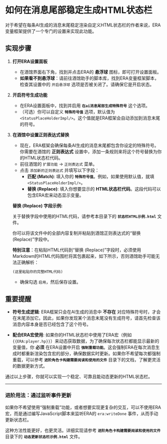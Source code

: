 # 如何在消息尾部稳定生成HTML状态栏

对于希望在每条AI生成的消息末尾稳定渲染自定义HTML状态栏的作者来说，ERA变量框架提供了一个专门的设置来实现此功能。

## 实现步骤

1. **打开ERA设置面板**
    * 在酒馆界面右下角，找到并点击ERA的 **悬浮球** 图标，即可打开设置面板。
    * **如果看不到悬浮球**：请前往酒馆助手的脚本库，找到ERA变量框架脚本，检查其设置中的 `开启悬浮球` 选项是否被关闭了。请确保它是开启状态。

2. **开启符号生成功能**
    * 在ERA设置面板中，找到并启用 **`在ai消息尾部生成特殊符号`** 这个选项。
    * （可选）你可以自定义 **`特殊符号值`** 选项，默认值为 `<StatusPlaceHolderImpl/>`。这个值就是ERA框架会自动添加到消息末尾的符号。

3. **在酒馆中设置正则表达式替换**
    * 现在，ERA框架会确保每条AI生成的消息末尾都包含你设定的特殊符号。你需要在酒馆的 **正则表达式** 设置中，添加一条规则来将这个符号替换为你的HTML状态栏代码。
    * 前往酒馆的 `扩展功能` -> `正则表达式` 菜单。
    * 点击 `添加新的正则表达式` 并填写以下字段：
        * **匹配 (Match)**: 填入你的 **`特殊符号值`**。例如，如果使用默认值，就填 `<StatusPlaceHolderImpl/>`。
        * **替换 (Replace)**: 填入你想要显示的 **HTML状态栏代码**。这段代码可以包含ERA宏来动态显示变量。

    **替换 (Replace) 字段示例:**

    关于替换字段中使用的HTML代码，请参考本目录下的 **`状态栏HTML示例.html`** 文件。

    你可以将该文件中的全部内容复制并粘贴到酒馆正则表达式的“替换 (Replace)”字段中。

    **特别注意**：在粘贴HTML代码到“替换 (Replace)”字段时，必须使用Markdown的HTML代码围栏将其包裹起来，如下所示，否则酒馆助手可能无法正确解析：

    ```html
    (这里粘贴你的完整HTML代码)
    ```

    * 确保勾选 `启用`，然后保存设置。

## 重要提醒

* **符号生成逻辑**: ERA框架只会在AI生成的消息中 **不存在** 对应特殊符号时，才会在末尾添加它。因此，如果你发现某个消息末尾没有生成符号，请首先检查该消息内容本身是否已经包含了这个符号。

* **配合ERA宏使用**: 如果你的HTML状态栏中使用了ERA宏（例如 `{{ERA:player.hp}}`）来动态获取数据，为了确保每次状态栏都能显示最新的变量值，你 **必须** 在ERA设置中开启 **`强制重载功能`**。这会强制ERA在每次消息生成时都重新渲染包含宏的部分，确保数据实时更新。如果你不希望每次都强制重载，可以参考 **`进阶角色卡构建需要阅读和使用的文件`** 目录下的文档，了解更灵活的数据更新方式。

通过以上步骤，你就可以实现一个稳定、可靠且能动态更新的HTML状态栏。

---

### 进阶用法：通过监听事件更新

如果你不希望使用“强制重载”功能，或者想要实现更复杂的交互，可以不使用ERA宏，而是通过编写JavaScript脚本来监听ERA的 `era:writeDone` 事件，从而手动更新状态栏。

这种方法性能更好，也更灵活。详细实现请参考 **`进阶角色卡构建需要阅读和使用的文件`** 目录下的 **`动态更新状态栏示例.html`** 文件。
